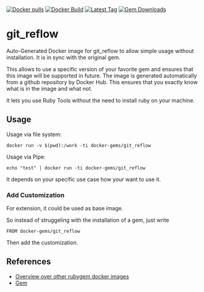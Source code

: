 [![Docker pulls](https://img.shields.io/docker/pulls/rubygem/git_reflow.svg)](https://hub.docker.com/r/rubygem/git_reflow/)
[![Docker Build](https://img.shields.io/docker/automated/rubygem/git_reflow.svg)](https://hub.docker.com/r/rubygem/git_reflow/)
[![Latest Tag](https://img.shields.io/github/tag/docker-rubygem/git_reflow.svg)](https://hub.docker.com/r/rubygem/git_reflow/)
[![Gem Downloads](https://img.shields.io/gem/dt/git_reflow.svg)](https://rubygems.org/gems/git_reflow/)
# git_reflow

Auto-Generated Docker image for git_reflow to allow simple usage without installation.
It is in sync with the original gem.

This allows to use a specific version of your favorite gem and ensures that this image will be supported in future.
The image is generated automatically from a github repository by Docker Hub.
This ensures that you exactly know what is in the image and what not.

It lets you use Ruby Tools without the need to install ruby on your machine.

## Usage

Usage via file system:

`docker run -v $(pwd):/work -ti docker-gems/git_reflow`

Usage via Pipe:

`echo "test" | docker run -ti docker-gems/git_reflow`

It depends on your specific use case how your want to use it.

### Add Customization

For extension, it could be used as base image.

So instead of struggeling with the installation of a gem, just write

`FROM docker-gems/git_reflow`

Then add the customization.

## References

 - [Overview over other rubygem docker images](https://github.com/thinkbot/docker-rubygem)
 - [Gem](https://rubygems.org/gems/git_reflow/)
